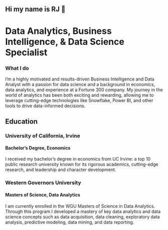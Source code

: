 ## Hi my name is RJ 👋

# Data Analytics, Business Intelligence, & Data Science Specialist
### What I do
I’m a highly motivated and results-driven Business Intelligence and Data Analyst with a passion for data science and a background in economics, data analytics, and experience at a Fortune 300 company. My journey in the world of analytics has been both exciting and rewarding, allowing me to leverage cutting-edge technologies like Snowflake, Power BI, and other tools to drive data-informed decisions.

## Education
### University of California, Irvine
#### Bachelor’s Degree, Economics
I received my bachelor’s degree in economics from UC Irvine: a top 10 public research university known for its rigorous academics, cutting-edge research, and leadership and character development.

### Western Governors University
#### Masters of Science, Data Analytics
I am currently enrolled in the WGU Masters of Science in Data Analytics. Through this program I developed a mastery of key data analytics and data science concepts such as data acquisition, data cleaning, exploratory data analysis, predictive modeling, data mining, and data reporting.





<!--
**ryanjamestwo/ryanjamestwo** is a ✨ _special_ ✨ repository because its `README.md` (this file) appears on your GitHub profile.

Here are some ideas to get you started:

- 🔭 I’m currently working on ...
- 🌱 I’m currently learning ...
- 👯 I’m looking to collaborate on ...
- 🤔 I’m looking for help with ...
- 💬 Ask me about ...
- 📫 How to reach me: ...
- 😄 Pronouns: ...
- ⚡ Fun fact: ...
-->
